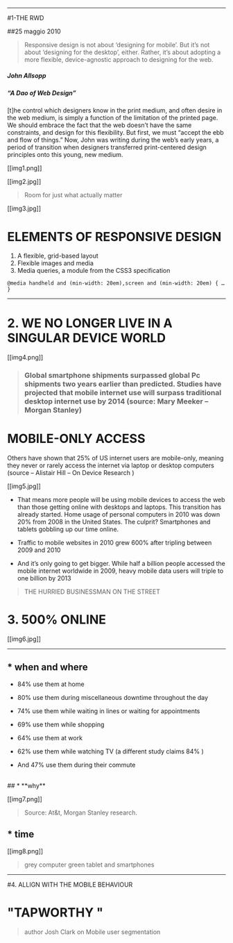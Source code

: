 ***

#1-THE RWD

##25 maggio 2010

> Responsive design is not about ‘designing for mobile’. But it’s not about ‘designing for the desktop’, either. Rather, it’s about adopting a more flexible, device-agnostic approach to designing for the web. 

##### John Allsopp 
##### “A Dao of Web Design”


[t]he control which designers know in the print medium, and often desire in the web medium, is simply a function of the limitation of the printed page. We should embrace the fact that the web doesn’t have the same constraints, and design for this flexibility. But first, we must “accept the ebb and flow of things.” Now, John was writing during the web’s early years, a period of transition when designers transferred print-centered design principles onto this young, new medium.

[[img1.png]]

[[img2.jpg]] 
> Room for just what actually matter

[[img3.jpg]] 

# ELEMENTS OF RESPONSIVE DESIGN

1. A flexible, grid-based layout
3. Flexible images and media
5. Media queries, a module from the CSS3 specification

`@media handheld and (min-width: 20em),screen and (min-width: 20em) { … }`

***

# 2. WE NO LONGER LIVE IN A SINGULAR DEVICE WORLD

[[img4.png]] 
> ### Global smartphone shipments surpassed global Pc shipments two years earlier than predicted. Studies have projected that mobile internet use will surpass traditional desktop internet use by 2014 (source: Mary Meeker – Morgan Stanley)

# MOBILE-ONLY ACCESS
Others have shown that 25% of US internet users are mobile-only, meaning they never or rarely access the internet via laptop or desktop computers (source – Alistair Hill – On Device Research )

[[img5.jpg]]

* That means more people will be using mobile devices to access the web than those getting online with desktops and laptops. This transition has already started. Home usage of personal computers in 2010 was down 20% from 2008 in the United States. The culprit? Smartphones and tablets gobbling up our time online. 

* Traffic to mobile websites in 2010 grew 600% after tripling between 2009 and 2010 

* And it’s only going to get bigger. While half a billion people accessed the mobile internet worldwide in 2009, heavy mobile data users will triple to one billion by 2013 

> THE HURRIED BUSINESSMAN ON THE STREET
# 3. 500% ONLINE

[[img6.jpg]]


***


## * **when and where**

* 84% use them at home

* 80% use them during miscellaneous downtime throughout the day 

* 74% use them while waiting in lines or waiting for appointments 

* 69% use them while shopping

* 64% use them at work 

* 62% use them while watching TV (a different study claims 84% ) 

* And 47% use them during their commute


</br>
## * **why**

[[img7.png]]
> Source: At&t, Morgan Stanley research.

## * **time**

[[img8.png]]
> grey computer 
> green tablet and smartphones

***

#4. ALLIGN WITH THE MOBILE BEHAVIOUR

# "TAPWORTHY "
> author Josh Clark 
> on Mobile user segmentation








